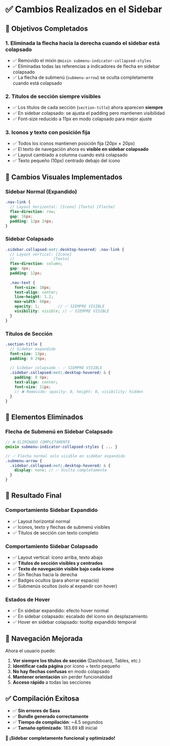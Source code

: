 # ✅ Cambios Realizados en el Sidebar

## 🎯 Objetivos Completados

### 1. **Eliminada la flecha hacia la derecha cuando el sidebar está colapsado**
- ✅ Removido el mixin `@mixin submenu-indicator-collapsed-styles`
- ✅ Eliminadas todas las referencias a indicadores de flecha en sidebar colapsado
- ✅ La flecha de submenú (`submenu-arrow`) se oculta completamente cuando está colapsado

### 2. **Títulos de sección siempre visibles**
- ✅ Los títulos de cada sección (`section-title`) ahora aparecen **siempre**
- ✅ En sidebar colapsado: se ajusta el padding pero mantienen visibilidad
- ✅ Font-size reducido a 11px en modo colapsado para mejor ajuste

### 3. **Iconos y texto con posición fija**
- ✅ Todos los iconos mantienen posición fija (20px × 20px)
- ✅ El texto de navegación ahora es **visible en sidebar colapsado**
- ✅ Layout cambiado a columna cuando está colapsado
- ✅ Texto pequeño (10px) centrado debajo del ícono

## 🎨 Cambios Visuales Implementados

### **Sidebar Normal (Expandido)**
```scss
.nav-link {
  // Layout horizontal: [Icono] [Texto] [Flecha]
  flex-direction: row;
  gap: 16px;
  padding: 12px 24px;
}
```

### **Sidebar Colapsado**
```scss
.sidebar.collapsed:not(.desktop-hovered) .nav-link {
  // Layout vertical: [Icono]
  //                 [Texto]
  flex-direction: column;
  gap: 4px;
  padding: 12px;
  
  .nav-text {
    font-size: 10px;
    text-align: center;
    line-height: 1.2;
    max-width: 60px;
    opacity: 1;        // ✅ SIEMPRE VISIBLE
    visibility: visible; // ✅ SIEMPRE VISIBLE
  }
}
```

### **Títulos de Sección**
```scss
.section-title {
  // Sidebar expandido
  font-size: 13px;
  padding: 0 24px;
  
  // Sidebar colapsado - ✅ SIEMPRE VISIBLE
  .sidebar.collapsed:not(.desktop-hovered) & {
    padding: 0 8px;
    text-align: center;
    font-size: 11px;
    // ❌ Removido: opacity: 0, height: 0, visibility: hidden
  }
}
```

## 🚫 Elementos Eliminados

### **Flecha de Submenú en Sidebar Colapsado**
```scss
// ❌ ELIMINADO COMPLETAMENTE
@mixin submenu-indicator-collapsed-styles { ... }

// ✅ Flecha normal solo visible en sidebar expandido
.submenu-arrow {
  .sidebar.collapsed:not(.desktop-hovered) & {
    display: none; // ✅ Oculta completamente
  }
}
```

## 📱 Resultado Final

### **Comportamiento Sidebar Expandido**
- ✅ Layout horizontal normal
- ✅ Iconos, texto y flechas de submenú visibles
- ✅ Títulos de sección con texto completo

### **Comportamiento Sidebar Colapsado**
- ✅ Layout vertical: ícono arriba, texto abajo
- ✅ **Títulos de sección visibles y centrados**
- ✅ **Texto de navegación visible bajo cada ícono**
- ✅ Sin flechas hacia la derecha
- ✅ Badges ocultos (para ahorrar espacio)
- ✅ Submenús ocultos (solo al expandir con hover)

### **Estados de Hover**
- ✅ En sidebar expandido: efecto hover normal
- ✅ En sidebar colapsado: escalado del ícono sin desplazamiento
- ✅ Hover en sidebar colapsado: tooltip expandido temporal

## 🎯 Navegación Mejorada

Ahora el usuario puede:

1. **Ver siempre los títulos de sección** (Dashboard, Tables, etc.)
2. **Identificar cada página** por ícono + texto pequeño
3. **No hay flechas confusas** en modo colapsado
4. **Mantener orientación** sin perder funcionalidad
5. **Acceso rápido** a todas las secciones

## ✅ Compilación Exitosa

- ✅ **Sin errores de Sass**
- ✅ **Bundle generado correctamente**
- ✅ **Tiempo de compilación**: ~4.5 segundos
- ✅ **Tamaño optimizado**: 183.69 kB inicial

**🎉 ¡Sidebar completamente funcional y optimizado!**
